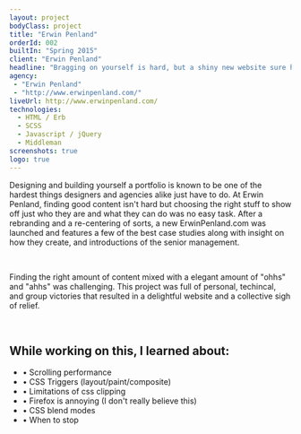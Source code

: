 ```yaml
---
layout: project
bodyClass: project
title: "Erwin Penland"
orderId: 002
builtIn: "Spring 2015"
client: "Erwin Penland"
headline: "Bragging on yourself is hard, but a shiny new website sure helps get the point across."
agency:
 - "Erwin Penland"
 - "http://www.erwinpenland.com/"
liveUrl: http://www.erwinpenland.com/
technologies:
  - HTML / Erb
  - SCSS
  - Javascript / jQuery
  - Middleman
screenshots: true
logo: true
---
```


Designing and building yourself a portfolio is known to be one of the hardest things designers and agencies alike just have to do. At Erwin Penland, finding good content isn't hard but choosing the right stuff to show off just who they are and what they can do was no easy task. After a rebranding and a re-centering of sorts, a new ErwinPenland.com was launched and features a few of the best case studies along with insight on how they create, and introductions of the senior management.

<br/>

Finding the right amount of content mixed with a elegant amount of "ohhs" and "ahhs" was challenging. This project was full of personal, techincal, and group victories that resulted in a delightful website and a collective sigh of relief.

<br />

## While working on this, I learned about:
* • Scrolling performance
* • CSS Triggers (layout/paint/composite)
* • Limitations of css clipping
* • Firefox is annoying (I don't really believe this)
* • CSS blend modes
* • When to stop